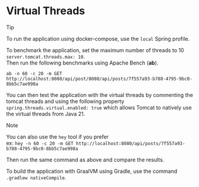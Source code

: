 # Virtual Threads

> [!TIP]  
> To run the application using docker-compose, use the `local` Spring profile.

To benchmark the application, set the maximum number of threads to 10 `server.tomcat.threads.max: 10`.  
Then run the following benchmarks using Apache Bench (**ab**).    
```shell
ab -n 60 -c 20 -m GET http://localhost:8080/api/post/8080/api/posts/7f557a93-b788-4795-9bc0-8bb5c7ae998a
```
You can then test the application with the virtual threads by commenting the tomcat threads and using the following property `spring.threads.virtual.enabled: true` which allows Tomcat to natively use the virtual threads from Java 21.  
> [!NOTE]  
> You can also use the `hey` tool if you prefer  
> ex: `hey -n 60 -c 20 -m GET http://localhost:8080/api/posts/7f557a93-b788-4795-9bc0-8bb5c7ae998a`

Then run the same command as above and compare the results.


To build the application with GraalVM using Gradle, use the command `.gradlew nativeCompile`.

